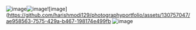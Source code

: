 ![image](https://github.com/harishmodi129/photographyportfolio/assets/130757047/9cc52161-c674-4248-acb1-a4939b9adbc7)![image](https://github.com/harishmodi129/photographyportfolio/assets/130757047/f8d1942a-e570-43ab-ba84-2f9ad3025319)![image](https://github.com/harishmodi129/photographyportfolio/assets/130757047/ae958563-7575-429a-b467-198174e499fb
![image](https://github.com/harishmodi129/photographyportfolio/assets/130757047/42374642-5256-49d4-8c62-ce1438d58e24)



